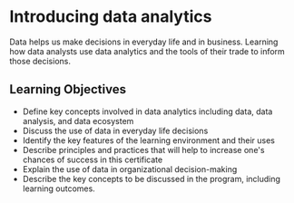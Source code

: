 # Introducing data analytics
Data helps us make decisions in everyday life and in business. Learning how data analysts use data analytics and the tools of their trade to inform those decisions.
## Learning Objectives
* Define key concepts involved in data analytics including data, data analysis, and data ecosystem
* Discuss the use of data in everyday life decisions
* Identify the key features of the learning environment and their uses
* Describe principles and practices that will help to increase one's chances of success in this certificate
* Explain the use of data in organizational decision-making
* Describe the key concepts to be discussed in the program, including learning outcomes.
